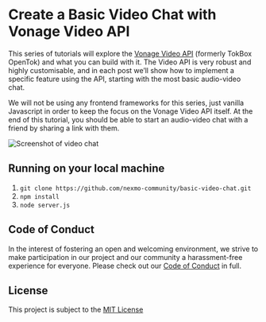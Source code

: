 # Create a Basic Video Chat with Vonage Video API

This series of tutorials will explore the [Vonage Video API](https://tokbox.com/developer/) (formerly TokBox OpenTok) and what you can build with it. The Video API is very robust and highly customisable, and in each post we’ll show how to implement a specific feature using the API, starting with the most basic audio-video chat.

We will not be using any frontend frameworks for this series, just vanilla Javascript in order to keep the focus on the Vonage Video API itself. At the end of this tutorial, you should be able to start an audio-video chat with a friend by sharing a link with them.

![Screenshot of video chat](https://cdn.glitch.com/8d7f31c3-e180-4135-bd7d-e6b41e35144b%2Fapp-02.jpg?v=1584802174063)

## Running on your local machine

1. `git clone https://github.com/nexmo-community/basic-video-chat.git`
2. `npm install`
3. `node server.js`

## Code of Conduct

In the interest of fostering an open and welcoming environment, we strive to make participation in our project and our community a harassment-free experience for everyone. Please check out our [Code of Conduct][coc] in full.

## License

This project is subject to the [MIT License][license]

[coc]: CODE_OF_CONDUCT.md "Code of Conduct"
[license]: LICENSE.md "MIT License"


